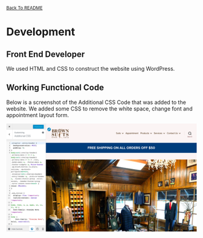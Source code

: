 <small>[Back To README](https://github.com/maubanel/bnb) </small>

# Development


## Front End Developer

We used HTML and CSS to construct the website using WordPress.

## Working Functional Code

Below is a screenshot of the Additional CSS Code that was added to the website. We added some CSS to remove the white space, change font and appointment layout form.

<kbd>
   <img src="Images/CSS Code.png">
 </kbd>

